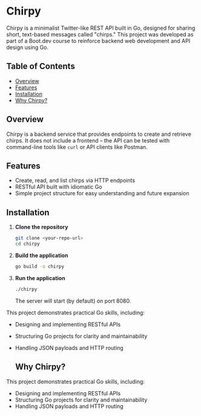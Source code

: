 # Chirpy

Chirpy is a minimalist Twitter-like REST API built in Go, designed for sharing short, text-based messages called "chirps." This project was developed as part of a Boot.dev course to reinforce backend web development and API design using Go.

## Table of Contents

- [Overview](#overview)
- [Features](#features)
- [Installation](#installation)
- [Why Chirpy?](#why-chirpy)

## Overview

Chirpy is a backend service that provides endpoints to create and retrieve chirps. It does not include a frontend – the API can be tested with command-line tools like `curl` or API clients like Postman.

## Features

- Create, read, and list chirps via HTTP endpoints
- RESTful API built with idiomatic Go
- Simple project structure for easy understanding and future expansion

## Installation

1. **Clone the repository**
    ```sh
    git clone <your-repo-url>
    cd chirpy
    ```

2. **Build the application**
    ```sh
    go build -o chirpy
    ```

3. **Run the application**
    ```sh
    ./chirpy
    ```
    The server will start (by default) on port 8080.

This project demonstrates practical Go skills, including:

- Designing and implementing RESTful APIs
- Structuring Go projects for clarity and maintainability
- Handling JSON payloads and HTTP routing

  ## Why Chirpy?

This project demonstrates practical Go skills, including:

- Designing and implementing RESTful APIs
- Structuring Go projects for clarity and maintainability
- Handling JSON payloads and HTTP routing
